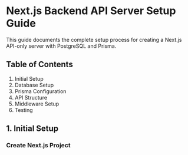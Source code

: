 # Next.js Backend API Server Setup Guide

This guide documents the complete setup process for creating a Next.js API-only server with PostgreSQL and Prisma.

## Table of Contents
1. Initial Setup
2. Database Setup
3. Prisma Configuration
4. API Structure
5. Middleware Setup
6. Testing

## 1. Initial Setup

### Create Next.js Project